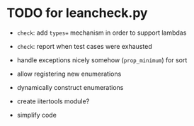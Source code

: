 TODO for leancheck.py
=====================

* `check`: add `types=` mechanism in order to support lambdas

* `check`: report when test cases were exhausted

* handle exceptions nicely somehow (`prop_minimum`) for sort

* allow registering new enumerations

* dynamically construct enumerations

* create iitertools module?

* simplify code
